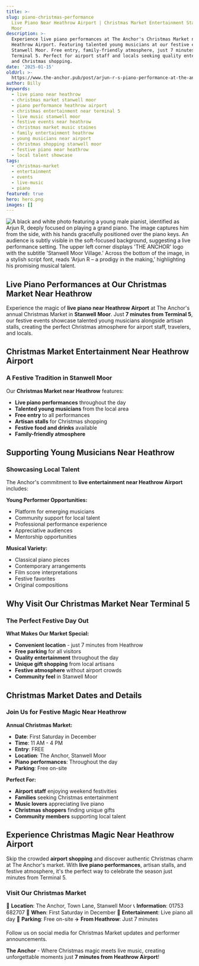 ```yaml
---
title: >-
slug: piano-christmas-performance
  Live Piano Near Heathrow Airport | Christmas Market Entertainment Stanwell
  Moor
description: >-
  Experience live piano performances at The Anchor's Christmas Market near
  Heathrow Airport. Featuring talented young musicians at our festive events in
  Stanwell Moor. Free entry, family-friendly atmosphere, just 7 minutes from
  Terminal 5. Perfect for airport staff and locals seeking quality entertainment
  and Christmas shopping.
date: '2025-01-15'
oldUrl: >-
  https://www.the-anchor.pub/post/arjun-r-s-piano-performance-at-the-anchor-s-christ
author: Billy
keywords:
  - live piano near heathrow
  - christmas market stanwell moor
  - piano performance heathrow airport
  - christmas entertainment near terminal 5
  - live music stanwell moor
  - festive events near heathrow
  - christmas market music staines
  - family entertainment heathrow
  - young musicians near airport
  - christmas shopping stanwell moor
  - festive piano near heathrow
  - local talent showcase
tags:
  - christmas-market
  - entertainment
  - events
  - live-music
  - piano
featured: true
hero: hero.png
images: []
---
```


  

![A black and white photo featuring a young male pianist, identified as Arjun R, deeply focused on playing a grand piano. The image captures him from the side, with his hands gracefully positioned over the piano keys. An audience is subtly visible in the soft-focused background, suggesting a live performance setting. The upper left corner displays 'THE ANCHOR' logo with the subtitle 'Stanwell Moor Village.' Across the bottom of the image, in a stylish script font, reads 'Arjun R – a prodigy in the making,' highlighting his promising musical talent.](/content/blog/arjun-r-s-piano-performance-at-the-anchor-s-christ/hero.png)

  

## Live Piano Performances at Our Christmas Market Near Heathrow

Experience the magic of **live piano near Heathrow Airport** at The Anchor's annual Christmas Market in **Stanwell Moor**. Just **7 minutes from Terminal 5**, our festive events showcase talented young musicians alongside artisan stalls, creating the perfect Christmas atmosphere for airport staff, travelers, and locals.

## Christmas Market Entertainment Near Heathrow Airport

### A Festive Tradition in Stanwell Moor

Our **Christmas Market near Heathrow** features:
- **Live piano performances** throughout the day
- **Talented young musicians** from the local area
- **Free entry** to all performances
- **Artisan stalls** for Christmas shopping
- **Festive food and drinks** available
- **Family-friendly atmosphere**

  

## Supporting Young Musicians Near Heathrow

### Showcasing Local Talent

The Anchor's commitment to **live entertainment near Heathrow Airport** includes:

**Young Performer Opportunities:**
- Platform for emerging musicians
- Community support for local talent
- Professional performance experience
- Appreciative audiences
- Mentorship opportunities

**Musical Variety:**
- Classical piano pieces
- Contemporary arrangements
- Film score interpretations
- Festive favorites
- Original compositions

## Why Visit Our Christmas Market Near Terminal 5

### The Perfect Festive Day Out

**What Makes Our Market Special:**
- **Convenient location** - just 7 minutes from Heathrow
- **Free parking** for all visitors
- **Quality entertainment** throughout the day
- **Unique gift shopping** from local artisans
- **Festive atmosphere** without airport crowds
- **Community feel** in Stanwell Moor

  

## Christmas Market Dates and Details

### Join Us for Festive Magic Near Heathrow

**Annual Christmas Market:**
- **Date**: First Saturday in December
- **Time**: 11 AM - 4 PM
- **Entry**: FREE
- **Location**: The Anchor, Stanwell Moor
- **Piano performances**: Throughout the day
- **Parking**: Free on-site

**Perfect For:**
- **Airport staff** enjoying weekend festivities
- **Families** seeking Christmas entertainment
- **Music lovers** appreciating live piano
- **Christmas shoppers** finding unique gifts
- **Community members** supporting local talent

## Experience Christmas Magic Near Heathrow Airport

Skip the crowded **airport shopping** and discover authentic Christmas charm at The Anchor's market. With **live piano performances**, artisan stalls, and festive atmosphere, it's the perfect way to celebrate the season just minutes from Terminal 5.

### Visit Our Christmas Market

📍 **Location**: The Anchor, Town Lane, Stanwell Moor
📞 **Information**: 01753 682707
🎄 **When**: First Saturday in December
🎹 **Entertainment**: Live piano all day
🚗 **Parking**: Free on-site
✈️ **From Heathrow**: Just 7 minutes

Follow us on social media for Christmas Market updates and performer announcements.

**The Anchor** - Where Christmas magic meets live music, creating unforgettable moments just **7 minutes from Heathrow Airport**!
